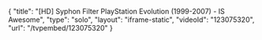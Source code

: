 {
    "title": "[HD] Syphon Filter PlayStation Evolution (1999-2007) - IS Awesome",
    "type": "solo",
    "layout": "iframe-static",
    "videoId": "123075320",
    "url": "\/tvpembed\/123075320"
}